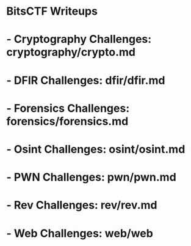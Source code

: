 # BitsCTF Writeups 

# - Cryptography Challenges: cryptography/crypto.md
# - DFIR Challenges: dfir/dfir.md
# - Forensics Challenges: forensics/forensics.md
# - Osint Challenges: osint/osint.md
# - PWN Challenges: pwn/pwn.md
# - Rev Challenges: rev/rev.md
# - Web Challenges: web/web